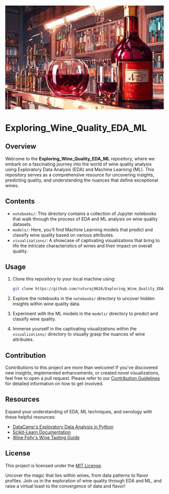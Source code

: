 ![Wine Quality](https://github.com/ruturaj0626/Exploring-Wine-Quality-EDA-ML/blob/main/stuff/Wine_Quality2.png)

# Exploring_Wine_Quality_EDA_ML

## Overview

Welcome to the **Exploring_Wine_Quality_EDA_ML** repository, where we embark on a fascinating journey into the world of wine quality analysis using Exploratory Data Analysis (EDA) and Machine Learning (ML). This repository serves as a comprehensive resource for uncovering insights, predicting quality, and understanding the nuances that define exceptional wines.

## Contents

- `notebooks/`: This directory contains a collection of Jupyter notebooks that walk through the process of EDA and ML analysis on wine quality datasets.
- `models/`: Here, you'll find Machine Learning models that predict and classify wine quality based on various attributes.
- `visualizations/`: A showcase of captivating visualizations that bring to life the intricate characteristics of wines and their impact on overall quality.

## Usage

1. Clone this repository to your local machine using:
   ```bash
   git clone https://github.com/ruturaj0626/Exploring_Wine_Quality_EDA_ML.git
   ```

2. Explore the notebooks in the `notebooks/` directory to uncover hidden insights within wine quality data.

3. Experiment with the ML models in the `models/` directory to predict and classify wine quality.

4. Immerse yourself in the captivating visualizations within the `visualizations/` directory to visually grasp the nuances of wine attributes.

## Contribution

Contributions to this project are more than welcome! If you've discovered new insights, implemented enhancements, or created novel visualizations, feel free to open a pull request. Please refer to our [Contribution Guidelines](CONTRIBUTING.md) for detailed information on how to get involved.

## Resources

Expand your understanding of EDA, ML techniques, and oenology with these helpful resources:

- [DataCamp's Exploratory Data Analysis in Python](https://www.datacamp.com/courses/exploratory-data-analysis-in-python)
- [Scikit-Learn Documentation](https://scikit-learn.org/stable/documentation.html)
- [Wine Folly's Wine Tasting Guide](https://winefolly.com/tips/wine-tasting-guide-tasting-wine/)

## License

This project is licensed under the [MIT License](LICENSE).


Uncover the magic that lies within wines, from data patterns to flavor profiles. Join us in the exploration of wine quality through EDA and ML, and raise a virtual toast to the convergence of data and flavor!

